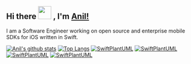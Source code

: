 ## Hi there <img src="https://media.giphy.com/media/ujrj9aoOdNvXO/giphy.gif" width="35px"> , I'm [Anil!]()

I am a Software Engineer working on open source and enterprise mobile SDKs for iOS written in Swift.

[![Anil's github stats](https://github-readme-stats.vercel.app/api?username=anil291987&count_private=false&show_icons=true&theme=merko)](https://github.com/anuraghazra/github-readme-stats)
[![Top Langs](https://github-readme-stats.vercel.app/api/top-langs/?username=anil291987&layout=compact&theme=merko)](https://github.com/anuraghazra/github-readme-stats)
[![SwiftPlantUML](https://github-readme-stats.vercel.app/api/pin/?username=anil291987&repo=swiftnio-in-action&theme=merko)](https://github.com/anuraghazra/github-readme-stats)
[![SwiftPlantUML](https://github-readme-stats.vercel.app/api/pin/?username=anil291987&repo=LearningSwiftUI&theme=merko)](https://github.com/anuraghazra/github-readme-stats)
[![SwiftPlantUML](https://github-readme-stats.vercel.app/api/pin/?username=anil291987&repo=UIThreadGuard&theme=merko)](https://github.com/anuraghazra/github-readme-stats)
[![SwiftPlantUML](https://github-readme-stats.vercel.app/api/pin/?username=anil291987&repo=FlutterLearning&theme=merko)](https://github.com/anuraghazra/github-readme-stats)
